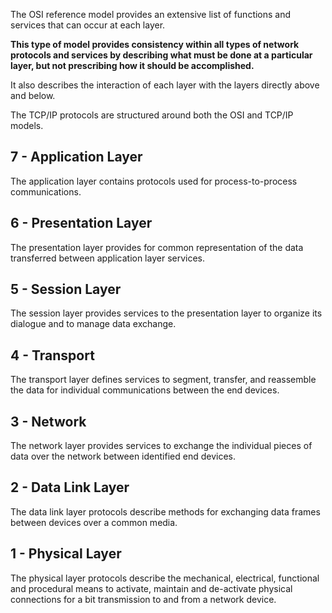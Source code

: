 The OSI reference model provides an extensive list of functions and services that can occur at each layer.

**This type of model provides consistency within all types of network protocols and services by describing what must be done at a particular layer, but not prescribing how it should be accomplished.**

It also describes the interaction of each layer with the layers directly above and below.

The TCP/IP protocols are structured around both the OSI and TCP/IP models.

## 7 - Application Layer
The application layer contains protocols used for process-to-process communications.

## 6 - Presentation Layer
The presentation layer provides for common representation of the data transferred between application layer services.

## 5 - Session Layer
The session layer provides services to the presentation layer to organize its dialogue and to manage data exchange.

## 4 - Transport
The transport layer defines services to segment, transfer, and reassemble the data for individual communications between the end devices.

## 3 - Network
The network layer provides services to exchange the individual pieces of data over the network between identified end devices.

## 2 - Data Link Layer
The data link layer protocols describe methods for exchanging data frames between devices over a common media.

## 1 - Physical Layer
The physical layer protocols describe the mechanical, electrical, functional and procedural means to activate, maintain and de-activate physical connections for a bit transmission to and from a network device.